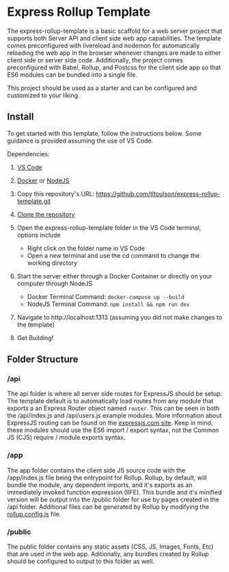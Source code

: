 # Express Rollup Template

The express-rollup-template is a basic scaffold for a web server project that supports both Server API and client side web app capabilities. The template comes preconfigured with livereload and nodemon for automatically reloading the web app in the browser whenever changes are made to either client side or server side code. Additionally, the project comes preconfigured with Babel, Rollup, and Postcss for the client side app so that ES6 modules can be bundled into a single file.

This project should be used as a starter and can be configured and customized to your liking.

## Install

To get started with this template, follow the instructions below. Some guidance is provided assuming the use of VS Code.

Dependencies:
1. [VS Code][4]
3. [Docker][5] or [NodeJS][6]

1. Copy this repository's URL: https://github.com/tltoulson/express-rollup-template.git
2. [Clone the repository][3]
3. Open the express-rollup-template folder in the VS Code terminal, options include
    - Right click on the folder name in VS Code
    - Open a new terminal and use the cd command to change the working directory
4. Start the server either through a Docker Container or directly on your computer through NodeJS
    - Docker Terminal Command: `docker-compose up --build`
    - NodeJS Terminal Command: `npm install && npm run dev`
5. Navigate to http://localhost:1313 (assuming you did not make changes to the template)
6. Get Building!

## Folder Structure

### /api

The api folder is where all server side routes for ExpressJS should be setup. The template default is to automatically load routes from any module that exports a an Express Router object named `router`. This can be seen in both the /api/index.js and /api/users.js example modules. More information about ExpressJS routing can be found on the [expressjs.com site][1]. Keep in mind, these modules should use the ES6 import / export syntax, not the Common JS (CJS) require / module.exports syntax.

### /app

The app folder contains the client side JS source code with the /app/index.js file being the entrypoint for Rollup. Rollup, by default, will bundle the module, any dependent imports, and it's exports as an immediately invoked function expression (IIFE). This bundle and it's minified version will be output into the /public folder for use by pages created in the /api folder. Additional files can be generated by Rollup by modifying the [rollup.config.js][2] file.

### /public

The public folder contains any static assets (CSS, JS, Images, Fonts, Etc) that are used in the web app. Aditionally, any bundles created by Rollup should be configured to output to this folder as well.


[1]: https://expressjs.com/en/guide/routing.html
[2]: https://rollupjs.org/guide/en/#configuration-files
[3]: https://code.visualstudio.com/docs/editor/github#_cloning-a-repository
[4]: https://code.visualstudio.com/download
[5]: https://docs.docker.com/get-docker/
[6]: https://nodejs.org/en/download/